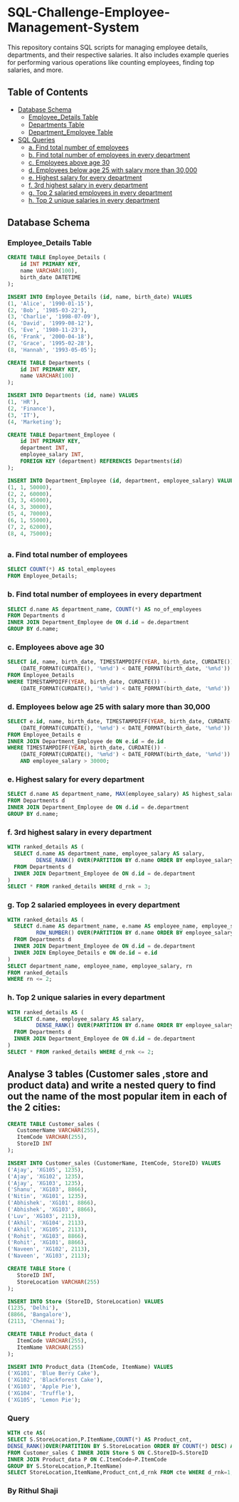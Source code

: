 # SQL-Challenge-Employee-Management-System
This repository contains SQL scripts for managing employee details, departments, and their respective salaries. It also includes example queries for performing various operations like counting employees, finding top salaries, and more.

## Table of Contents

- [Database Schema](#database-schema)
  - [Employee_Details Table](#employee_details-table)
  - [Departments Table](#departments-table)
  - [Department_Employee Table](#department_employee-table)
- [SQL Queries](#sql-queries)
  - [a. Find total number of employees](#a-find-total-number-of-employees)
  - [b. Find total number of employees in every department](#b-find-total-number-of-employees-in-every-department)
  - [c. Employees above age 30](#c-employees-above-age-30)
  - [d. Employees below age 25 with salary more than 30,000](#d-employees-below-age-25-with-salary-more-than-30000)
  - [e. Highest salary for every department](#e-highest-salary-for-every-department)
  - [f. 3rd highest salary in every department](#f-3rd-highest-salary-in-every-department)
  - [g. Top 2 salaried employees in every department](#g-top-2-salaried-employees-in-every-department)
  - [h. Top 2 unique salaries in every department](#h-top-2-unique-salaries-in-every-department)

## Database Schema

### Employee_Details Table

```sql
CREATE TABLE Employee_Details (
    id INT PRIMARY KEY,
    name VARCHAR(100),
    birth_date DATETIME
);

INSERT INTO Employee_Details (id, name, birth_date) VALUES
(1, 'Alice', '1990-01-15'),
(2, 'Bob', '1985-03-22'),
(3, 'Charlie', '1998-07-09'),
(4, 'David', '1999-08-12'),
(5, 'Eve', '1980-11-23'),
(6, 'Frank', '2000-04-18'),
(7, 'Grace', '1995-02-28'),
(8, 'Hannah', '1993-05-05');
```

```sql
CREATE TABLE Departments (
    id INT PRIMARY KEY,
    name VARCHAR(100)
);

INSERT INTO Departments (id, name) VALUES
(1, 'HR'),
(2, 'Finance'),
(3, 'IT'),
(4, 'Marketing');
```

```sql
CREATE TABLE Department_Employee (
    id INT PRIMARY KEY,
    department INT,
    employee_salary INT,
    FOREIGN KEY (department) REFERENCES Departments(id)
);

INSERT INTO Department_Employee (id, department, employee_salary) VALUES
(1, 1, 50000),
(2, 2, 60000),
(3, 3, 45000),
(4, 3, 30000),
(5, 4, 70000),
(6, 1, 55000),
(7, 2, 62000),
(8, 4, 75000);
```
##

### a. Find total number of employees
```sql
SELECT COUNT(*) AS total_employees 
FROM Employee_Details;
```

### b. Find total number of employees in every department
```sql
SELECT d.name AS department_name, COUNT(*) AS no_of_employees 
FROM Departments d 
INNER JOIN Department_Employee de ON d.id = de.department
GROUP BY d.name;
```

### c. Employees above age 30
```sql
SELECT id, name, birth_date, TIMESTAMPDIFF(YEAR, birth_date, CURDATE()) - 
    (DATE_FORMAT(CURDATE(), '%m%d') < DATE_FORMAT(birth_date, '%m%d')) AS Age 
FROM Employee_Details
WHERE TIMESTAMPDIFF(YEAR, birth_date, CURDATE()) - 
    (DATE_FORMAT(CURDATE(), '%m%d') < DATE_FORMAT(birth_date, '%m%d')) > 30;
```

### d. Employees below age 25 with salary more than 30,000
```sql
SELECT e.id, name, birth_date, TIMESTAMPDIFF(YEAR, birth_date, CURDATE()) - 
    (DATE_FORMAT(CURDATE(), '%m%d') < DATE_FORMAT(birth_date, '%m%d')) AS age, employee_salary 
FROM Employee_Details e 
INNER JOIN Department_Employee de ON e.id = de.id
WHERE TIMESTAMPDIFF(YEAR, birth_date, CURDATE()) - 
    (DATE_FORMAT(CURDATE(), '%m%d') < DATE_FORMAT(birth_date, '%m%d')) < 25 
    AND employee_salary > 30000;
```

### e. Highest salary for every department
```sql
SELECT d.name AS department_name, MAX(employee_salary) AS highest_salary
FROM Departments d 
INNER JOIN Department_Employee de ON d.id = de.department
GROUP BY d.name;
```

### f. 3rd highest salary in every department
```sql
WITH ranked_details AS (
  SELECT d.name AS department_name, employee_salary AS salary, 
         DENSE_RANK() OVER(PARTITION BY d.name ORDER BY employee_salary DESC) AS d_rnk 
  FROM Departments d 
  INNER JOIN Department_Employee de ON d.id = de.department
)
SELECT * FROM ranked_details WHERE d_rnk = 3;
```

### g. Top 2 salaried employees in every department
```sql
WITH ranked_details AS (
  SELECT d.name AS department_name, e.name AS employee_name, employee_salary, 
         ROW_NUMBER() OVER(PARTITION BY d.name ORDER BY employee_salary DESC) AS rn
  FROM Departments d 
  INNER JOIN Department_Employee de ON d.id = de.department 
  INNER JOIN Employee_Details e ON de.id = e.id
)
SELECT department_name, employee_name, employee_salary, rn 
FROM ranked_details 
WHERE rn <= 2;
```

### h. Top 2 unique salaries in every department
```sql
WITH ranked_details AS (
  SELECT d.name, employee_salary AS salary, 
         DENSE_RANK() OVER(PARTITION BY d.name ORDER BY employee_salary DESC) AS d_rnk 
  FROM Departments d 
  INNER JOIN Department_Employee de ON d.id = de.department
)
SELECT * FROM ranked_details WHERE d_rnk <= 2;
```
## Analyse 3 tables (Customer sales ,store and product data) and write a nested query to find out the name of the most popular item in each of the 2 cities:

 ```sql
 CREATE TABLE Customer_sales (
    CustomerName VARCHAR(255),
    ItemCode VARCHAR(255),
    StoreID INT
);

INSERT INTO Customer_sales (CustomerName, ItemCode, StoreID) VALUES 
('Ajay', 'XG105', 1235),
('Ajay', 'XG102', 1235),
('Ajay', 'XG103', 1235),
('Shanu', 'XG103', 8866),
('Nitin', 'XG101', 1235),
('Abhishek', 'XG101', 8866),
('Abhishek', 'XG103', 8866),
('Luv', 'XG103', 2113),
('Akhil', 'XG104', 2113),
('Akhil', 'XG105', 2113),
('Rohit', 'XG103', 8866),
('Rohit', 'XG101', 8866),
('Naveen', 'XG102', 2113),
('Naveen', 'XG103', 2113);

```

 ```sql
CREATE TABLE Store (
    StoreID INT,
    StoreLocation VARCHAR(255)
);

INSERT INTO Store (StoreID, StoreLocation) VALUES 
(1235, 'Delhi'),
(8866, 'Bangalore'),
(2113, 'Chennai');
```

 ```sql
CREATE TABLE Product_data (
    ItemCode VARCHAR(255),
    ItemName VARCHAR(255)
);

INSERT INTO Product_data (ItemCode, ItemName) VALUES 
('XG101', 'Blue Berry Cake'),
('XG102', 'Blackforest Cake'),
('XG103', 'Apple Pie'),
('XG104', 'Truffle'),
('XG105', 'Lemon Pie');
```

### Query
 ```sql
WITH cte AS(
SELECT S.StoreLocation,P.ItemName,COUNT(*) AS Product_cnt,
DENSE_RANK()OVER(PARTITION BY S.StoreLocation ORDER BY COUNT(*) DESC) AS d_rnk
FROM Customer_sales C INNER JOIN Store S ON C.StoreID=S.StoreID
INNER JOIN Product_data P ON C.ItemCode=P.ItemCode
GROUP BY S.StoreLocation,P.ItemName)
SELECT StoreLocation,ItemName,Product_cnt,d_rnk FROM cte WHERE d_rnk=1;
```

### By Rithul Shaji
